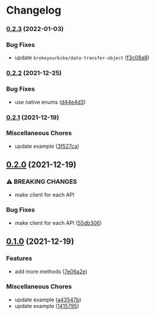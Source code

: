 # Changelog

### [0.2.3](https://www.github.com/brokeyourbike/twilio-api-client-php/compare/v0.2.2...v0.2.3) (2022-01-03)


### Bug Fixes

* update `brokeyourbike/data-transfer-object` ([f3c08a8](https://www.github.com/brokeyourbike/twilio-api-client-php/commit/f3c08a886d63536192f7fa7336823d4a885fa464))

### [0.2.2](https://www.github.com/brokeyourbike/twilio-api-client-php/compare/v0.2.1...v0.2.2) (2021-12-25)


### Bug Fixes

* use native enums ([d44e4d3](https://www.github.com/brokeyourbike/twilio-api-client-php/commit/d44e4d3d854c95db2d6b7717350acfe7d00414c1))

### [0.2.1](https://www.github.com/brokeyourbike/twilio-api-client-php/compare/v0.2.0...v0.2.1) (2021-12-19)


### Miscellaneous Chores

* update example ([3f527ca](https://www.github.com/brokeyourbike/twilio-api-client-php/commit/3f527ca2a2a49e1cdfebc62f7aa2c4698f72a8c8))

## [0.2.0](https://www.github.com/brokeyourbike/twilio-api-client-php/compare/v0.1.0...v0.2.0) (2021-12-19)


### ⚠ BREAKING CHANGES

* make client for each API

### Bug Fixes

* make client for each API ([55db306](https://www.github.com/brokeyourbike/twilio-api-client-php/commit/55db3065ff6ac2d3ad4e93046f88c72490a5f3a9))

## [0.1.0](https://www.github.com/brokeyourbike/twilio-api-client-php/compare/v0.0.0...v0.1.0) (2021-12-19)


### Features

* add more methods ([7e06a2e](https://www.github.com/brokeyourbike/twilio-api-client-php/commit/7e06a2e7dedf376c00147858ed67eed8c7d28a7f))


### Miscellaneous Chores

* update example ([a43547b](https://www.github.com/brokeyourbike/twilio-api-client-php/commit/a43547be9a1190fdcd21c6dcdf738faaa7ae4dd0))
* update example ([1415795](https://www.github.com/brokeyourbike/twilio-api-client-php/commit/1415795068f6f322a2b594c596669ce57cd1cb34))
